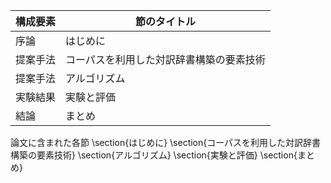 構成要素 | 節のタイトル
 --- | --- 
序論 | はじめに
提案手法 | コーパスを利用した対訳辞書構築の要素技術
提案手法 | アルゴリズム
実験結果 | 実験と評価
結論 | まとめ

論文に含まれた各節
\section{はじめに}
\section{コーパスを利用した対訳辞書構築の要素技術}
\section{アルゴリズム}
\section{実験と評価}
\section{まとめ}
